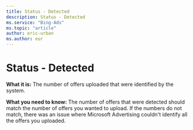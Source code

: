 ```yaml
---
title: Status - Detected
description: Status - Detected
ms.service: "Bing-Ads"
ms.topic: "article"
author: eric-urban
ms.author: eur
---
```


# Status - Detected

**What it is:**  The number of offers uploaded that were identified by the system.

**What you need to know:**  The number of offers that were detected should match the number of offers you wanted to upload. If the numbers do not match, there was an issue where Microsoft Advertising couldn't identify all the offers you uploaded.


